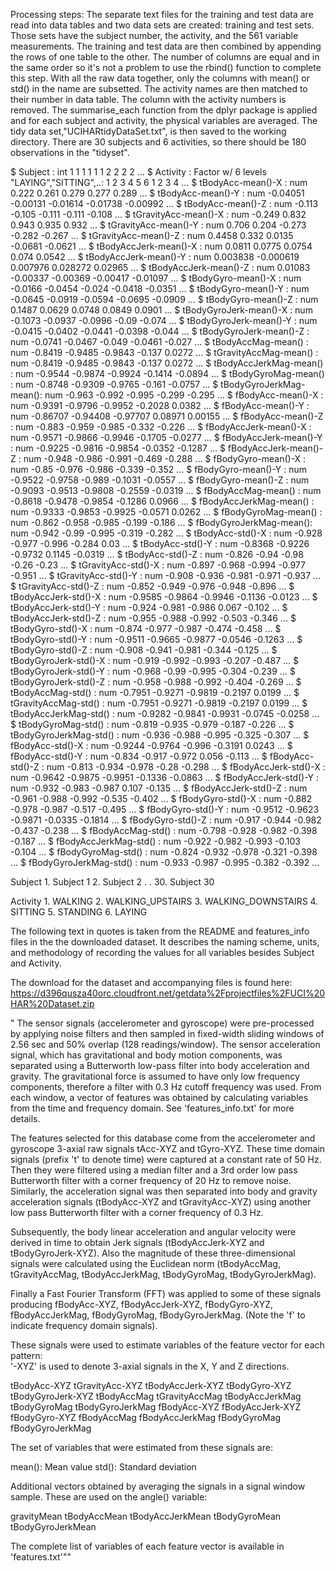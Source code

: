 
Processing steps: The separate text files for the training and test data are read into
data tables and two data sets are created: training and test sets.
Those sets have the subject number, the activity, and the 561 variable measurements.
The training and test data are then combined by appending the rows of one table to the other.
The number of columns are equal and in the same order so it's not a problem to use the rbind() function to complete this step.
With all the raw data together, only the columns with mean() or std() in the name are subsetted.
The activity names are then matched to their number in data table. The column with the activity numbers is removed.
The summarise_each function from the dplyr package is applied and for each subject and activity,
the physical variables are averaged. The tidy data set,"UCIHARtidyDataSet.txt", is then saved to the working directory.
There are 30 subjects and 6 activities, so there should be 180 observations in the "tidyset".

 $ Subject                : int  1 1 1 1 1 1 2 2 2 2 ...
 $ Activity               : Factor w/ 6 levels "LAYING","SITTING",..: 1 2 3 4 5 6 1 2 3 4 ...
 $ tBodyAcc-mean()-X      : num  0.222 0.261 0.279 0.277 0.289 ...
 $ tBodyAcc-mean()-Y      : num  -0.04051 -0.00131 -0.01614 -0.01738 -0.00992 ...
 $ tBodyAcc-mean()-Z      : num  -0.113 -0.105 -0.111 -0.111 -0.108 ...
 $ tGravityAcc-mean()-X   : num  -0.249 0.832 0.943 0.935 0.932 ...
 $ tGravityAcc-mean()-Y   : num  0.706 0.204 -0.273 -0.282 -0.267 ...
 $ tGravityAcc-mean()-Z   : num  0.4458 0.332 0.0135 -0.0681 -0.0621 ...
 $ tBodyAccJerk-mean()-X  : num  0.0811 0.0775 0.0754 0.074 0.0542 ...
 $ tBodyAccJerk-mean()-Y  : num  0.003838 -0.000619 0.007976 0.028272 0.02965 ...
 $ tBodyAccJerk-mean()-Z  : num  0.01083 -0.00337 -0.00369 -0.00417 -0.01097 ...
 $ tBodyGyro-mean()-X     : num  -0.0166 -0.0454 -0.024 -0.0418 -0.0351 ...
 $ tBodyGyro-mean()-Y     : num  -0.0645 -0.0919 -0.0594 -0.0695 -0.0909 ...
 $ tBodyGyro-mean()-Z     : num  0.1487 0.0629 0.0748 0.0849 0.0901 ...
 $ tBodyGyroJerk-mean()-X : num  -0.1073 -0.0937 -0.0996 -0.09 -0.074 ...
 $ tBodyGyroJerk-mean()-Y : num  -0.0415 -0.0402 -0.0441 -0.0398 -0.044 ...
 $ tBodyGyroJerk-mean()-Z : num  -0.0741 -0.0467 -0.049 -0.0461 -0.027 ...
 $ tBodyAccMag-mean()     : num  -0.8419 -0.9485 -0.9843 -0.137 0.0272 ...
 $ tGravityAccMag-mean()  : num  -0.8419 -0.9485 -0.9843 -0.137 0.0272 ...
 $ tBodyAccJerkMag-mean() : num  -0.9544 -0.9874 -0.9924 -0.1414 -0.0894 ...
 $ tBodyGyroMag-mean()    : num  -0.8748 -0.9309 -0.9765 -0.161 -0.0757 ...
 $ tBodyGyroJerkMag-mean(): num  -0.963 -0.992 -0.995 -0.299 -0.295 ...
 $ fBodyAcc-mean()-X      : num  -0.9391 -0.9796 -0.9952 -0.2028 0.0382 ...
 $ fBodyAcc-mean()-Y      : num  -0.86707 -0.94408 -0.97707 0.08971 0.00155 ...
 $ fBodyAcc-mean()-Z      : num  -0.883 -0.959 -0.985 -0.332 -0.226 ...
 $ fBodyAccJerk-mean()-X  : num  -0.9571 -0.9866 -0.9946 -0.1705 -0.0277 ...
 $ fBodyAccJerk-mean()-Y  : num  -0.9225 -0.9816 -0.9854 -0.0352 -0.1287 ...
 $ fBodyAccJerk-mean()-Z  : num  -0.948 -0.986 -0.991 -0.469 -0.288 ...
 $ fBodyGyro-mean()-X     : num  -0.85 -0.976 -0.986 -0.339 -0.352 ...
 $ fBodyGyro-mean()-Y     : num  -0.9522 -0.9758 -0.989 -0.1031 -0.0557 ...
 $ fBodyGyro-mean()-Z     : num  -0.9093 -0.9513 -0.9808 -0.2559 -0.0319 ...
 $ fBodyAccMag-mean()     : num  -0.8618 -0.9478 -0.9854 -0.1286 0.0966 ...
 $ fBodyAccJerkMag-mean() : num  -0.9333 -0.9853 -0.9925 -0.0571 0.0262 ...
 $ fBodyGyroMag-mean()    : num  -0.862 -0.958 -0.985 -0.199 -0.186 ...
 $ fBodyGyroJerkMag-mean(): num  -0.942 -0.99 -0.995 -0.319 -0.282 ...
 $ tBodyAcc-std()-X       : num  -0.928 -0.977 -0.996 -0.284 0.03 ...
 $ tBodyAcc-std()-Y       : num  -0.8368 -0.9226 -0.9732 0.1145 -0.0319 ...
 $ tBodyAcc-std()-Z       : num  -0.826 -0.94 -0.98 -0.26 -0.23 ...
 $ tGravityAcc-std()-X    : num  -0.897 -0.968 -0.994 -0.977 -0.951 ...
 $ tGravityAcc-std()-Y    : num  -0.908 -0.936 -0.981 -0.971 -0.937 ...
 $ tGravityAcc-std()-Z    : num  -0.852 -0.949 -0.976 -0.948 -0.896 ...
 $ tBodyAccJerk-std()-X   : num  -0.9585 -0.9864 -0.9946 -0.1136 -0.0123 ...
 $ tBodyAccJerk-std()-Y   : num  -0.924 -0.981 -0.986 0.067 -0.102 ...
 $ tBodyAccJerk-std()-Z   : num  -0.955 -0.988 -0.992 -0.503 -0.346 ...
 $ tBodyGyro-std()-X      : num  -0.874 -0.977 -0.987 -0.474 -0.458 ...
 $ tBodyGyro-std()-Y      : num  -0.9511 -0.9665 -0.9877 -0.0546 -0.1263 ...
 $ tBodyGyro-std()-Z      : num  -0.908 -0.941 -0.981 -0.344 -0.125 ...
 $ tBodyGyroJerk-std()-X  : num  -0.919 -0.992 -0.993 -0.207 -0.487 ...
 $ tBodyGyroJerk-std()-Y  : num  -0.968 -0.99 -0.995 -0.304 -0.239 ...
 $ tBodyGyroJerk-std()-Z  : num  -0.958 -0.988 -0.992 -0.404 -0.269 ...
 $ tBodyAccMag-std()      : num  -0.7951 -0.9271 -0.9819 -0.2197 0.0199 ...
 $ tGravityAccMag-std()   : num  -0.7951 -0.9271 -0.9819 -0.2197 0.0199 ...
 $ tBodyAccJerkMag-std()  : num  -0.9282 -0.9841 -0.9931 -0.0745 -0.0258 ...
 $ tBodyGyroMag-std()     : num  -0.819 -0.935 -0.979 -0.187 -0.226 ...
 $ tBodyGyroJerkMag-std() : num  -0.936 -0.988 -0.995 -0.325 -0.307 ...
 $ fBodyAcc-std()-X       : num  -0.9244 -0.9764 -0.996 -0.3191 0.0243 ...
 $ fBodyAcc-std()-Y       : num  -0.834 -0.917 -0.972 0.056 -0.113 ...
 $ fBodyAcc-std()-Z       : num  -0.813 -0.934 -0.978 -0.28 -0.298 ...
 $ fBodyAccJerk-std()-X   : num  -0.9642 -0.9875 -0.9951 -0.1336 -0.0863 ...
 $ fBodyAccJerk-std()-Y   : num  -0.932 -0.983 -0.987 0.107 -0.135 ...
 $ fBodyAccJerk-std()-Z   : num  -0.961 -0.988 -0.992 -0.535 -0.402 ...
 $ fBodyGyro-std()-X      : num  -0.882 -0.978 -0.987 -0.517 -0.495 ...
 $ fBodyGyro-std()-Y      : num  -0.9512 -0.9623 -0.9871 -0.0335 -0.1814 ...
 $ fBodyGyro-std()-Z      : num  -0.917 -0.944 -0.982 -0.437 -0.238 ...
 $ fBodyAccMag-std()      : num  -0.798 -0.928 -0.982 -0.398 -0.187 ...
 $ fBodyAccJerkMag-std()  : num  -0.922 -0.982 -0.993 -0.103 -0.104 ...
 $ fBodyGyroMag-std()     : num  -0.824 -0.932 -0.978 -0.321 -0.398 ...
 $ fBodyGyroJerkMag-std() : num  -0.933 -0.987 -0.995 -0.382 -0.392 ...

Subject
    1. Subject 1
    2. Subject 2
    .
    .
    30. Subject 30

Activity
    1. WALKING
    2. WALKING_UPSTAIRS
    3. WALKING_DOWNSTAIRS
    4. SITTING
    5. STANDING
    6. LAYING

The following text in quotes is taken from the README and features_info files in the the downloaded dataset. It describes the naming scheme, units, and methodology of recording the values for all variables besides Subject and Activity. 

The download for the dataset and accompanying files is found here: https://d396qusza40orc.cloudfront.net/getdata%2Fprojectfiles%2FUCI%20HAR%20Dataset.zip

"
The sensor signals (accelerometer and gyroscope) were pre-processed by applying noise filters and then sampled in fixed-width sliding windows of 2.56 sec and 50% overlap (128 readings/window). The sensor acceleration signal, which has gravitational and body motion components, was separated using a Butterworth low-pass filter into body acceleration and gravity. The gravitational force is assumed to have only low frequency components, therefore a filter with 0.3 Hz cutoff frequency was used. From each window, a vector of features was obtained by calculating variables from the time and frequency domain. See 'features_info.txt' for more details. 

The features selected for this database come from the accelerometer and gyroscope 3-axial raw signals tAcc-XYZ and tGyro-XYZ. These time domain signals (prefix 't' to denote time) were captured at a constant rate of 50 Hz. Then they were filtered using a median filter and a 3rd order low pass Butterworth filter with a corner frequency of 20 Hz to remove noise. Similarly, the acceleration signal was then separated into body and gravity acceleration signals (tBodyAcc-XYZ and tGravityAcc-XYZ) using another low pass Butterworth filter with a corner frequency of 0.3 Hz. 

Subsequently, the body linear acceleration and angular velocity were derived in time to obtain Jerk signals (tBodyAccJerk-XYZ and tBodyGyroJerk-XYZ). Also the magnitude of these three-dimensional signals were calculated using the Euclidean norm (tBodyAccMag, tGravityAccMag, tBodyAccJerkMag, tBodyGyroMag, tBodyGyroJerkMag). 

Finally a Fast Fourier Transform (FFT) was applied to some of these signals producing fBodyAcc-XYZ, fBodyAccJerk-XYZ, fBodyGyro-XYZ, fBodyAccJerkMag, fBodyGyroMag, fBodyGyroJerkMag. (Note the 'f' to indicate frequency domain signals). 

These signals were used to estimate variables of the feature vector for each pattern:  
'-XYZ' is used to denote 3-axial signals in the X, Y and Z directions.

tBodyAcc-XYZ
tGravityAcc-XYZ
tBodyAccJerk-XYZ
tBodyGyro-XYZ
tBodyGyroJerk-XYZ
tBodyAccMag
tGravityAccMag
tBodyAccJerkMag
tBodyGyroMag
tBodyGyroJerkMag
fBodyAcc-XYZ
fBodyAccJerk-XYZ
fBodyGyro-XYZ
fBodyAccMag
fBodyAccJerkMag
fBodyGyroMag
fBodyGyroJerkMag

The set of variables that were estimated from these signals are: 

mean(): Mean value
std(): Standard deviation

Additional vectors obtained by averaging the signals in a signal window sample. These are used on the angle() variable:

gravityMean
tBodyAccMean
tBodyAccJerkMean
tBodyGyroMean
tBodyGyroJerkMean

The complete list of variables of each feature vector is available in 'features.txt'""
